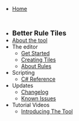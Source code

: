 
* [Home](./)

<br>

* <t style="font-size:18px; font-weight:bold">Better Rule Tiles</t>
* [About the tool](./better-rule-tiles/index)
* The editor
    * [Get Started](./better-rule-tiles/get-started)
    * [Creating Tiles](./better-rule-tiles/tile-creation)
    * [About Rules](./better-rule-tiles/rules)
* Scripting
    * [C# Reference](./better-rule-tiles/cs-reference)
* Updates
    * [Changelog](./better-rule-tiles/changelog)
    * [Known Issues](./better-rule-tiles/known-issues)
* Tutorial Videos
    * [Introducing The Tool](./better-rule-tiles/introducing-the-tool)

<!--
<br>

* # **Social Links**
* [Discord](https://discord.gg/DKpbVKk)
* [Youtube](https://www.youtube.com/channel/UCo-V8qAlHZWFRkUDCtc0cyQ)
* [Twitter](https://twitter.com/VinarkDev)
* [Itch.io](https://vinarkgames.itch.io/)
* [Google Play](https://play.google.com/store/apps/developer?id=Vinark+Games)
* [Website](https://vinark.dev/)
-->